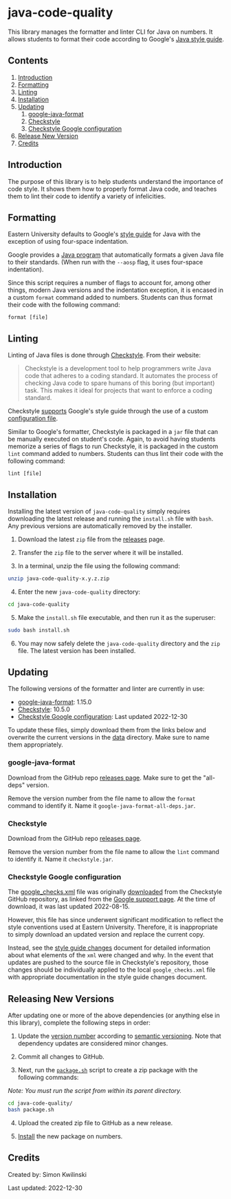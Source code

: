 # java-code-quality

This library manages the formatter and linter CLI for Java on numbers. It allows students to format their code according to Google's [Java style guide](https://google.github.io/styleguide/javaguide.html).

## Contents

1. [Introduction](#introduction)
2. [Formatting](#formatting)
3. [Linting](#linting)
4. [Installation](#installation)
5. [Updating](#updating)
   1. [google-java-format](#google-java-format)
   2. [Checkstyle](#checkstyle)
   3. [Checkstyle Google configuration](#checkstyle-google-configuration)
6. [Release New Version](#releasing-new-versions)
7. [Credits](#credits)

## Introduction

The purpose of this library is to help students understand the importance of code style. It shows them how to properly format Java code, and teaches them to lint their code to identify a variety of infelicities.

## Formatting

Eastern University defaults to Google's [style guide](https://google.github.io/styleguide/javaguide.html) for Java with the exception of using four-space indentation.

Google provides a [Java program](https://github.com/google/google-java-format) that automatically formats a given Java file to their standards. (When run with the `--aosp` flag, it uses four-space indentation).

Since this script requires a number of flags to account for, among other things, modern Java versions and the indentation exception, it is encased in a custom `format` command added to numbers. Students can thus format their code with the following command:

```
format [file]
```

## Linting

Linting of Java files is done through [Checkstyle](https://checkstyle.org/). From their website:

> Checkstyle is a development tool to help programmers write Java code that adheres to a coding standard. It automates the process of checking Java code to spare humans of this boring (but important) task. This makes it ideal for projects that want to enforce a coding standard.

Checkstyle [supports](https://checkstyle.org/google_style.html) Google's style guide through the use of a custom [configuration file](https://github.com/checkstyle/checkstyle/blob/master/src/main/resources/google_checks.xml).

Similar to Google's formatter, Checkstyle is packaged in a `jar` file that can be manually executed on student's code. Again, to avoid having students memorize a series of flags to run Checkstyle, it is packaged in the custom `lint` command added to numbers. Students can thus lint their code with the following command:

```
lint [file]
```

## Installation

Installing the latest version of `java-code-quality` simply requires downloading the latest release and running the `install.sh` file with `bash`. Any previous versions are automatically removed by the installer.

1. Download the latest `zip` file from the [releases](https://github.com/EasternUniversity/java-code-quality/releases) page.

2. Transfer the `zip` file to the server where it will be installed.

3. In a terminal, unzip the file using the following command:

```sh
unzip java-code-quality-x.y.z.zip
```

4. Enter the new `java-code-quality` directory:

```sh
cd java-code-quality
```

5. Make the `install.sh` file executable, and then run it as the superuser:

```sh
sudo bash install.sh
```

6. You may now safely delete the `java-code-quality` directory and the `zip` file. The latest version has been installed.

## Updating

The following versions of the formatter and linter are currently in use:

- [google-java-format](https://github.com/google/google-java-format): 1.15.0
- [Checkstyle](https://github.com/checkstyle/checkstyle): 10.5.0
- [Checkstyle Google configuration](https://github.com/checkstyle/checkstyle/blob/master/src/main/resources/google_checks.xml): Last updated 2022-12-30

To update these files, simply download them from the links below and overwrite the current versions in the [data](data) directory. Make sure to name them appropriately.

### google-java-format

Download from the GitHub repo [releases page](https://github.com/google/google-java-format/releases/tag/v1.15.0). Make sure to get the "all-deps" version.

Remove the version number from the file name to allow the `format` command to identify it. Name it `google-java-format-all-deps.jar`.

### Checkstyle

Download from the GitHub repo [releases page](https://github.com/checkstyle/checkstyle/releases).

Remove the version number from the file name to allow the `lint` command to identify it. Name it `checkstyle.jar`.

### Checkstyle Google configuration

The [google_checks.xml](data/google_checks.xml) file was originally [downloaded](https://github.com/checkstyle/checkstyle/blob/master/src/main/resources/google_checks.xml) from the Checkstyle GitHub repository, as linked from the [Google support page](https://checkstyle.org/google_style.html). At the time of download, it was last updated 2022-08-15.

However, this file has since underwent significant modification to reflect the style conventions used at Eastern University. Therefore, it is inappropriate to simply download an updated version and replace the current copy.

Instead, see the [style guide changes](docs/style_guide_changes.md) document for detailed information about what elements of the `xml` were changed and why. In the event that updates are pushed to the source file in Checkstyle's repository, those changes should be individually applied to the local `google_checks.xml` file with appropriate documentation in the style guide changes document.

## Releasing New Versions

After updating one or more of the above dependencies (or anything else in this library), complete the following steps in order:

1.  Update the [version number](data/version) according to [semantic versioning](https://semver.org/). Note that dependency updates are considered minor changes.

2. Commit all changes to GitHub.

3. Next, run the [`package.sh`](package.sh) script to create a zip package with the following commands:

_Note: You must run the script from within its parent directory._

```sh
cd java-code-quality/
bash package.sh
```

4. Upload the created zip file to GitHub as a new release.

5. [Install](#installation) the new package on numbers.

## Credits

Created by: Simon Kwilinski

Last updated: 2022-12-30
